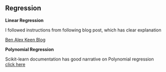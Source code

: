 ## Regression

  **Linear Regression**

   I followed instructions from following blog post, which has clear explanation

   [Ben Alex Keen Blog](http://benalexkeen.com/linear-regression-in-python-using-scikit-learn/)

  **Polynomial Regression**

   Scikit-learn documentation has good narrative on Polynomial regression [click here](http://scikit-learn.org/stable/modules/linear_model.html#polynomial-regression-extending-linear-models-with-basis-functions)

